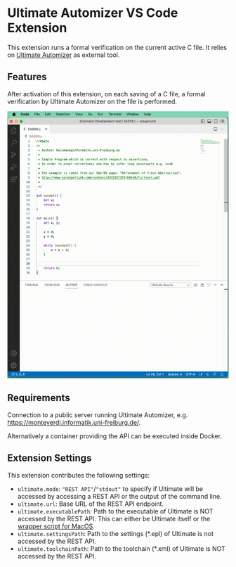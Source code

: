 # Ultimate Automizer VS Code Extension

This extension runs a formal verification on the current active C file. It relies on [Ultimate Automizer](https://github.com/ultimate-pa/ultimate) as external tool.

## Features

After activation of this extension, on each saving of a C file, a formal verification by Ultimate Automizer on the file is performed.

![demonstration](images/demo.gif)

## Requirements

Connection to a public server running Ultimate Automizer, e.g. <https://monteverdi.informatik.uni-freiburg.de/>.

Alternatively a container providing the API can be executed inside Docker.

## Extension Settings

This extension contributes the following settings:

* `ultimate.mode`: `"REST API"`/`"stdout"` to specify if Ultimate will be accessed by accessing a REST API or the output of the command line.
* `ultimate.url`: Base URL of the REST API endpoint.
* `ultimate.executablePath`: Path to the executable of Ultimate is NOT accessed by the REST API. This can either be Ultimate itself or the [wrapper script for MacOS](https://github.com/FahrJo/ultimate-automizer-docker).
* `ultimate.settingsPath`: Path to the settings (*.epl) of Ultimate is not accessed by the REST API.
* `ultimate.toolchainPath`: Path to the toolchain (*.xml) of Ultimate is NOT accessed by the REST API.

<!--## Known Issues

Calling out known issues can help limit users opening duplicate issues against your extension.

## Release Notes

Users appreciate release notes as you update your extension.

### 1.0.0

Initial release of ...

### 1.0.1

Fixed issue #.

### 1.1.0

Added features X, Y, and Z.

---
-->
